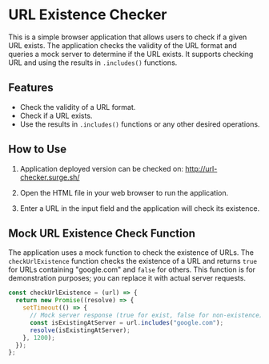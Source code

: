 # URL Existence Checker

This is a simple browser application that allows users to check if a given URL exists. The application checks the validity of the URL format and queries a mock server to determine if the URL exists. It supports checking URL and using the results in `.includes()` functions.

## Features

- Check the validity of a URL format.
- Check if a URL exists.
- Use the results in `.includes()` functions or any other desired operations.

## How to Use

1. Application deployed version can be checked on: http://url-checker.surge.sh/

2. Open the HTML file in your web browser to run the application.

3. Enter a URL in the input field and the application will check its existence.

## Mock URL Existence Check Function

The application uses a mock function to check the existence of URLs. The `checkUrlExistence` function checks the existence of a URL and returns `true` for URLs containing "google.com" and `false` for others. This function is for demonstration purposes; you can replace it with actual server requests.

```javascript
const checkUrlExistence = (url) => {
  return new Promise((resolve) => {
    setTimeout(() => {
      // Mock server response (true for exist, false for non-existence)
      const isExistingAtServer = url.includes("google.com");
      resolve(isExistingAtServer);
    }, 1200);
  });
};
```
